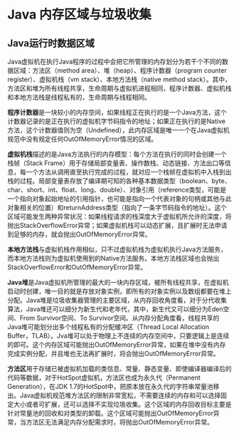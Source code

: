 # Java 内存区域与垃圾收集 #

## Java运行时数据区域 ##

Java虚拟机在执行Java程序的过程中会把它所管理的内存划分为若干个不同的数据区域：方法区（method area）、堆（heap）、程序计数器（program counter register）、虚拟机栈（vm stack）、本地方法栈（native method stack）。其中，方法区和堆为所有线程共享，生命周期与虚拟机进程相同，程序计数器、虚拟机栈和本地方法栈是线程私有的，生命周期与线程相同。

**程序计数器**是一块较小的内存空间，如果线程正在执行的是一个Java方法，这个计数器记录的是正在执行的虚拟机字节码指令的地址；如果正在执行的是Native方法，这个计数器值则为空（Undefined），此内存区域是唯一一个在Java虚拟机规范中没有规定任何OutOfMemoryError情况的区域。

**虚拟机栈**描述的是Java方法执行的内存模型：每个方法在执行的同时会创建一个栈帧（Stack Frame）用于存储局部变量表、操作数栈、动态链接、方法出口等信息，每一个方法从调用直至执行完成的过程，就对应一个栈帧在虚拟机中入栈到出栈的过程。局部变量表存放了编译期可知的各种基本数据类型（boolean、byte、char、short、int、float、long、double）、对象引用（reference类型，可能是一个指向对象起始地址的引用指针，也可能是指向一个代表对象的句柄或其他与此对象相关的位置）和returnAddress类型（指向了一条字节码指令的地址）。这个区域可能发生两种异常状况：如果线程请求的栈深度大于虚拟机所允许的深度，将抛出StackOverflowError异常；如果虚拟机栈可以动态扩展，且扩展时无法申请到足够的内存，就会抛出OutOfMemoryError异常。

**本地方法栈**与虚拟机栈作用相似，只不过虚拟机栈为虚拟机执行Java方法服务，而本地方法栈则为虚拟机使用到的Native方法服务。本地方法栈区域也会抛出StackOverflowError和OutOfMemoryError异常。

**Java堆**是Java虚拟机所管理的最大的一块内存区域，被所有线程共享，在虚拟机启动时创建，唯一目的就是存放对象实例，即所有的对象实例以及数组都要在堆上分配。Java堆是垃圾收集器管理的主要区域，从内存回收角度看，对于分代收集算法，Java堆还可以细分为新生代和老年代，其中，新生代又可以细分为Eden空间、From Survivor空间、To Survivor空间。从内存分配角度看，线程共享的Java堆可能划分出多个线程私有的分配缓冲区（Thread Local Allocation Buffer，TLAB）。Jva堆可以处于物理上不连续的内存空间中，只要逻辑上是连续的即可。这个内存区域可能抛出OutOfMemoryError异常，如果在堆中没有内存完成实例分配，并且堆也无法再扩展时，将会抛出OutOfMemoryError异常。

**方法区**用于存储已被虚拟机加载的类信息、常量、静态变量、即使编译器编译后的代码等数据，对于HotSpot虚拟机，方法区也成为永久代（Permanent Generation），在JDK 1.7的HotSpot中，把原本放在永久代的字符串常量池移出。Java虚拟机规范堆方法区的限制非常宽松，不需要连续的内存和可以选择固定大小或者可扩展，还可以选择不实现垃圾收集。这个区域的内存回收目标主要是针对常量池的回收和对类型的卸载。这个区域可能抛出OutOfMemoryError异常，当方法区无法满足内存分配需求时，将抛出OutOfMemoryError异常。
